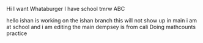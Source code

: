 Hi
I want Whataburger
I have school tmrw
ABC

hello
ishan is working on the ishan branch
this will not show up in main
i am at school and i am editing the main
dempsey is from cali
Doing mathcounts
practice
